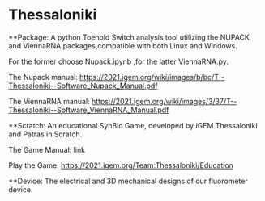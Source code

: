 # Thessaloniki
**Package:
A python Toehold Switch analysis tool utilizing the NUPACK and ViennaRNA packages,compatible with both Linux and Windows.

For the former choose Nupack.ipynb ,for the latter ViennaRNA.py.

The Nupack manual: https://2021.igem.org/wiki/images/b/bc/T--Thessaloniki--Software_Nupack_Manual.pdf

The ViennaRNA manual: https://2021.igem.org/wiki/images/3/37/T--Thessaloniki--Software_ViennaRNA_Manual.pdf




**Scratch:
An educational SynBio Game, developed by iGEM Thessaloniki and Patras in Scratch.

The Game Manual:  link

Play the Game: https://2021.igem.org/Team:Thessaloniki/Education




**Device:
The electrical and 3D mechanical designs of our fluorometer device. 
